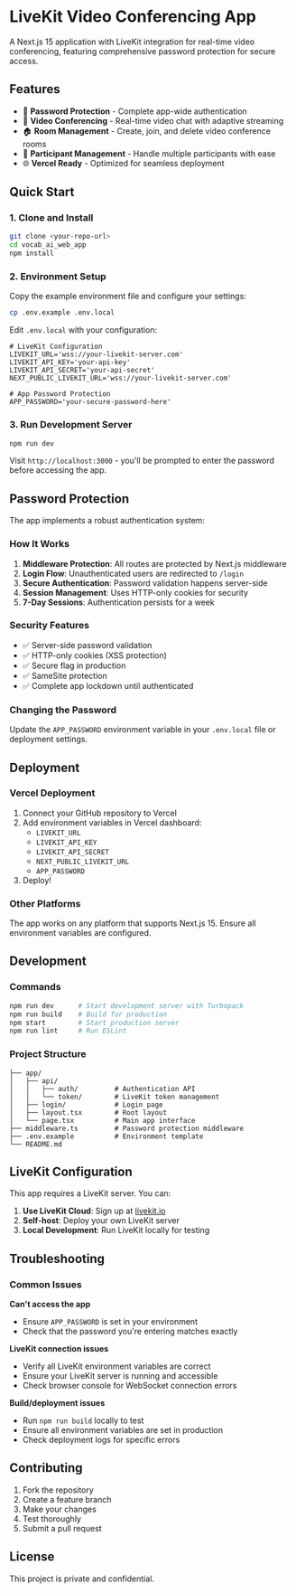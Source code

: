 # LiveKit Video Conferencing App

A Next.js 15 application with LiveKit integration for real-time video conferencing, featuring comprehensive password protection for secure access.

## Features

- 🔐 **Password Protection** - Complete app-wide authentication
- 🎥 **Video Conferencing** - Real-time video chat with adaptive streaming
- 🏠 **Room Management** - Create, join, and delete video conference rooms
- 👥 **Participant Management** - Handle multiple participants with ease
- 🌐 **Vercel Ready** - Optimized for seamless deployment

## Quick Start

### 1. Clone and Install

```bash
git clone <your-repo-url>
cd vocab_ai_web_app
npm install
```

### 2. Environment Setup

Copy the example environment file and configure your settings:

```bash
cp .env.example .env.local
```

Edit `.env.local` with your configuration:

```env
# LiveKit Configuration
LIVEKIT_URL='wss://your-livekit-server.com'
LIVEKIT_API_KEY='your-api-key'
LIVEKIT_API_SECRET='your-api-secret'
NEXT_PUBLIC_LIVEKIT_URL='wss://your-livekit-server.com'

# App Password Protection
APP_PASSWORD='your-secure-password-here'
```

### 3. Run Development Server

```bash
npm run dev
```

Visit `http://localhost:3000` - you'll be prompted to enter the password before accessing the app.

## Password Protection

The app implements a robust authentication system:

### How It Works

1. **Middleware Protection**: All routes are protected by Next.js middleware
2. **Login Flow**: Unauthenticated users are redirected to `/login`
3. **Secure Authentication**: Password validation happens server-side
4. **Session Management**: Uses HTTP-only cookies for security
5. **7-Day Sessions**: Authentication persists for a week

### Security Features

- ✅ Server-side password validation
- ✅ HTTP-only cookies (XSS protection)
- ✅ Secure flag in production
- ✅ SameSite protection
- ✅ Complete app lockdown until authenticated

### Changing the Password

Update the `APP_PASSWORD` environment variable in your `.env.local` file or deployment settings.

## Deployment

### Vercel Deployment

1. Connect your GitHub repository to Vercel
2. Add environment variables in Vercel dashboard:
   - `LIVEKIT_URL`
   - `LIVEKIT_API_KEY`
   - `LIVEKIT_API_SECRET`
   - `NEXT_PUBLIC_LIVEKIT_URL`
   - `APP_PASSWORD`
3. Deploy!

### Other Platforms

The app works on any platform that supports Next.js 15. Ensure all environment variables are configured.

## Development

### Commands

```bash
npm run dev      # Start development server with Turbopack
npm run build    # Build for production
npm start        # Start production server
npm run lint     # Run ESLint
```

### Project Structure

```
├── app/
│   ├── api/
│   │   ├── auth/         # Authentication API
│   │   └── token/        # LiveKit token management
│   ├── login/            # Login page
│   ├── layout.tsx        # Root layout
│   └── page.tsx          # Main app interface
├── middleware.ts         # Password protection middleware
├── .env.example          # Environment template
└── README.md
```

## LiveKit Configuration

This app requires a LiveKit server. You can:

1. **Use LiveKit Cloud**: Sign up at [livekit.io](https://livekit.io)
2. **Self-host**: Deploy your own LiveKit server
3. **Local Development**: Run LiveKit locally for testing

## Troubleshooting

### Common Issues

**Can't access the app**
- Ensure `APP_PASSWORD` is set in your environment
- Check that the password you're entering matches exactly

**LiveKit connection issues**
- Verify all LiveKit environment variables are correct
- Ensure your LiveKit server is running and accessible
- Check browser console for WebSocket connection errors

**Build/deployment issues**
- Run `npm run build` locally to test
- Ensure all environment variables are set in production
- Check deployment logs for specific errors

## Contributing

1. Fork the repository
2. Create a feature branch
3. Make your changes
4. Test thoroughly
5. Submit a pull request

## License

This project is private and confidential.
